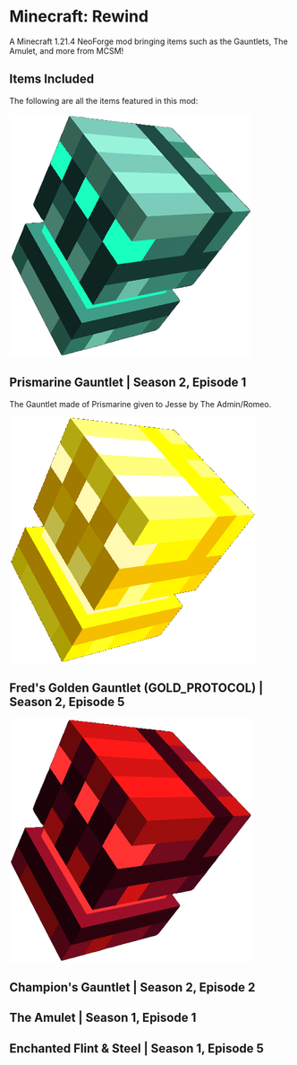 # Minecraft: Rewind
A Minecraft 1.21.4 NeoForge mod bringing items such as the Gauntlets, The Amulet, and more from MCSM!

## Items Included
The following are all the items featured in this mod:

![](/T_PrismarineGauntlet_Icon-2.png)
## Prismarine Gauntlet | Season 2, Episode 1
The Gauntlet made of Prismarine given to Jesse by The Admin/Romeo.

![](/T_GoldProtocol_Icon.png)
## Fred's Golden Gauntlet (GOLD_PROTOCOL) | Season 2, Episode 5

![](/T_ChampionGauntlet_Icon-2.png)
## Champion's Gauntlet | Season 2, Episode 2

## The Amulet | Season 1, Episode 1

## Enchanted Flint & Steel | Season 1, Episode 5
